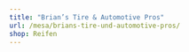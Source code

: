 ```yaml
---
title: "Brian’s Tire & Automotive Pros"
url: /mesa/brians-tire-und-automotive-pros/
shop: Reifen
---
```

